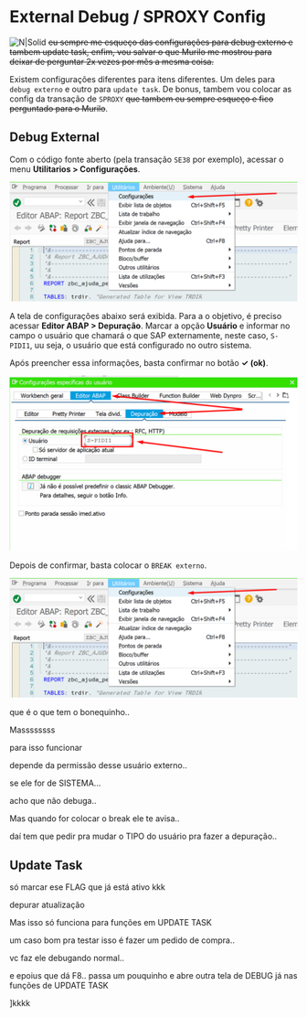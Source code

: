# External Debug / SPROXY Config

![N|Solid](https://wiki.scn.sap.com/wiki/download/attachments/1710/ABAP%20Development.png)
~~eu sempre me esqueço das configurações para debug externo e tambem update task, enfim, vou salvar o que Murilo me mostrou para deixar de perguntar 2x vezes por mês a mesma coisa.~~

Existem configurações diferentes para itens diferentes. Um deles para `debug externo` e outro para `update task`. De bonus, tambem vou colocar as config da transação de `SPROXY` ~~que tambem eu sempre esqueço e fico perguntado para o Murilo~~.


## Debug External

Com o código fonte aberto (pela transação `SE38` por exemplo), acessar o menu **Utilitarios > Configurações**.

![N|Solid](img/u-c.png)

A tela de configurações abaixo será exibida. Para a o objetivo, é preciso acessar **Editor ABAP > Depuração**. Marcar a opção **Usuário** e informar no campo o usuário que chamará o que SAP externamente, neste caso, `S-PIDI1`, uu seja, o usuário que está configurado no outro sistema.

Após preencher essa informações, basta confirmar no botão **✓ (ok)**.  


![N|Solid](img/user-debug.png)

Depois de confirmar, basta colocar o `BREAK externo`.

![N|Solid](img/u-c.png)


que é o que tem o bonequinho.. 

Massssssss

para isso funcionar 

depende da permissão desse usuário externo.. 

se ele for de SISTEMA... 

acho que não debuga.. 

Mas quando for colocar o break ele te avisa.. 

daí tem que pedir pra mudar o TIPO do usuário pra fazer a depuração.. 

## Update Task

só marcar ese FLAG que já está ativo kkk 

depurar atualização 

Mas isso só funciona para funções em UPDATE TASK

um caso bom pra testar isso é fazer um pedido de compra.. 

vc faz ele debugando normal.. 

e epoius que dá F8.. passa um pouquinho e abre outra tela de DEBUG já nas funções de UPDATE TASK

]kkkk